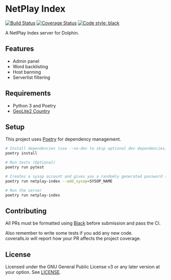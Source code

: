 # NetPlay Index
[![Build Status](https://travis-ci.org/dolphin-emu/netplay-index.svg?branch=master)](https://travis-ci.org/dolphin-emu/netplay-index)
[![Coverage Status](https://coveralls.io/repos/github/dolphin-emu/netplay-index/badge.svg?branch=master)](https://coveralls.io/github/dolphin-emu/netplay-index?branch=master)
<a href="https://github.com/ambv/black"><img alt="Code style: black" src="https://img.shields.io/badge/code%20style-black-000000.svg"></a>

A NetPlay Index server for Dolphin.

## Features

 - Admin panel
 - Word backlisting
 - Host banning
 - Serverlist filtering

## Requirements

- Python 3 and Poetry
- [GeoLite2 Country](https://dev.maxmind.com/geoip/geoip2/geolite2/)

## Setup

This project uses [Poetry](https://python-poetry.org/) for dependency
management.

```bash
# Install dependencies (use --no-dev to skip optional dev dependencies).
poetry install

# Run tests (Optional)
poetry run pytest

# Creates a sysop account and gives you a randomly generated password (can be changed later)
poetry run netplay-index --add_sysop=SYSOP_NAME

# Run the server
poetry run netplay-index
```

## Contributing

All PRs must be formatted using [Black](https://github.com/ambv/black) before submission and pass the CI.

Also remember to write some tests if you add any new code.  
coveralls.io will report how your PR affects the project coverage.

## License

Licensed under the GNU General Public License v3 or any later version at your option.
See [LICENSE](LICENSE).

